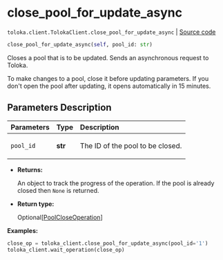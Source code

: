 # close_pool_for_update_async
`toloka.client.TolokaClient.close_pool_for_update_async` | [Source code](https://github.com/Toloka/toloka-kit/blob/v1.1.4/src/client/__init__.py#L1417)

```python
close_pool_for_update_async(self, pool_id: str)
```

Closes a pool that is to be updated. Sends an asynchronous request to Toloka.


To make changes to a pool, close it before updating parameters.
If you don't open the pool after updating, it opens automatically in 15 minutes.

## Parameters Description

| Parameters | Type | Description |
| :----------| :----| :-----------|
`pool_id`|**str**|<p>The ID of the pool to be closed.</p>

* **Returns:**

  An object to track the progress of the operation. If the pool is already closed then `None` is returned.

* **Return type:**

  Optional\[[PoolCloseOperation](toloka.client.operations.PoolCloseOperation.md)\]

**Examples:**


```python
close_op = toloka_client.close_pool_for_update_async(pool_id='1')
toloka_client.wait_operation(close_op)
```
